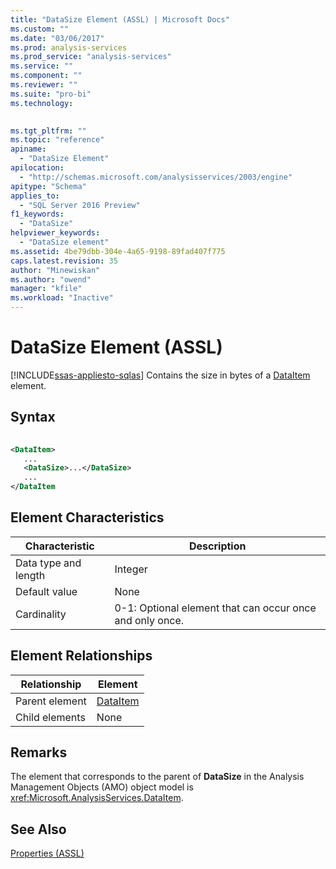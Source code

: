 ```yaml
---
title: "DataSize Element (ASSL) | Microsoft Docs"
ms.custom: ""
ms.date: "03/06/2017"
ms.prod: analysis-services
ms.prod_service: "analysis-services"
ms.service: ""
ms.component: ""
ms.reviewer: ""
ms.suite: "pro-bi"
ms.technology: 
  

ms.tgt_pltfrm: ""
ms.topic: "reference"
apiname: 
  - "DataSize Element"
apilocation: 
  - "http://schemas.microsoft.com/analysisservices/2003/engine"
apitype: "Schema"
applies_to: 
  - "SQL Server 2016 Preview"
f1_keywords: 
  - "DataSize"
helpviewer_keywords: 
  - "DataSize element"
ms.assetid: 4be79dbb-304e-4a65-9198-89fad407f775
caps.latest.revision: 35
author: "Minewiskan"
ms.author: "owend"
manager: "kfile"
ms.workload: "Inactive"
---
```

# DataSize Element (ASSL)
[!INCLUDE[ssas-appliesto-sqlas](../../../includes/ssas-appliesto-sqlas.md)]
  Contains the size in bytes of a [DataItem](../../../analysis-services/scripting/data-type/dataitem-data-type-assl.md) element.  
  
## Syntax  
  
```xml  
  
<DataItem>  
   ...  
   <DataSize>...</DataSize>  
   ...  
</DataItem  
```  
  
## Element Characteristics  
  
|Characteristic|Description|  
|--------------------|-----------------|  
|Data type and length|Integer|  
|Default value|None|  
|Cardinality|0-1: Optional element that can occur once and only once.|  
  
## Element Relationships  
  
|Relationship|Element|  
|------------------|-------------|  
|Parent element|[DataItem](../../../analysis-services/scripting/data-type/dataitem-data-type-assl.md)|  
|Child elements|None|  
  
## Remarks  
 The element that corresponds to the parent of **DataSize** in the Analysis Management Objects (AMO) object model is <xref:Microsoft.AnalysisServices.DataItem>.  
  
## See Also  
 [Properties &#40;ASSL&#41;](../../../analysis-services/scripting/properties/properties-assl.md)  
  
  
